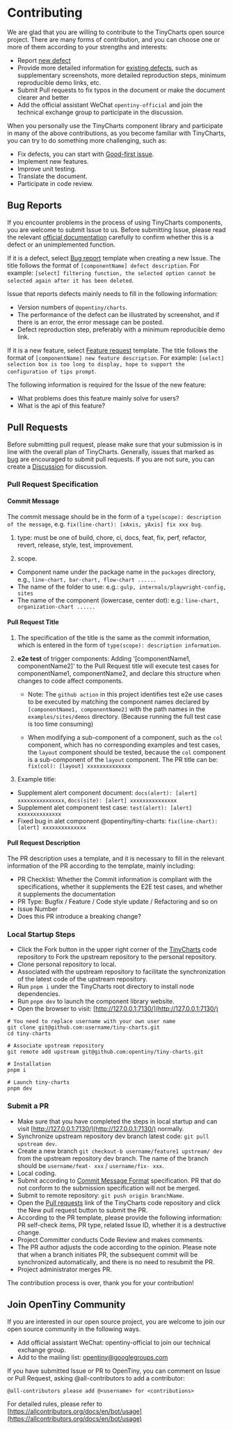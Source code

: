 # Contributing

We are glad that you are willing to contribute to the TinyCharts open source project. There are many forms of contribution, and you can choose one or more of them according to your strengths and interests:

- Report [new defect](https://github.com/opentiny/tiny-charts/issues/new?template=bug-report.yml)
- Provide more detailed information for [existing defects](https://github.com/opentiny/tiny-charts/labels/bug), such as supplementary screenshots, more detailed reproduction steps, minimum reproducible demo links, etc.
- Submit Pull requests to fix typos in the document or make the document clearer and better
- Add the official assistant WeChat `opentiny-official` and join the technical exchange group to participate in the discussion.

When you personally use the TinyCharts component library and participate in many of the above contributions, as you become familiar with TinyCharts, you can try to do something more challenging, such as:

- Fix defects, you can start with [Good-first issue](https://github.com/opentiny/tiny-charts/labels/good%20first%20issue).
- Implement new features.
- Improve unit testing.
- Translate the document.
- Participate in code review.

## Bug Reports

If you encounter problems in the process of using TinyCharts components, you are welcome to submit Issue to us. Before submitting Issue, please read the relevant [official documentation](https://opentiny.design) carefully to confirm whether this is a defect or an unimplemented function.

If it is a defect, select [Bug report](https://github.com/opentiny/tiny-charts/issues/new?template=bug-report.yml) template when creating a new Issue. The title follows the format of `[componentName] defect description`. For example: `[select] filtering function, the selected option cannot be selected again after it has been deleted`.

Issue that reports defects mainly needs to fill in the following information:

- Version numbers of `@opentiny/charts`.
- The performance of the defect can be illustrated by screenshot, and if there is an error, the error message can be posted.
- Defect reproduction step, preferably with a minimum reproducible demo link.

If it is a new feature, select [Feature request](https://github.com/opentiny/tiny-charts/issues/new?template=feature-request.yml) template. The title follows the format of `[componentName] new feature description`. For example: `[select] selection box is too long to display, hope to support the configuration of tips prompt`.

The following information is required for the Issue of the new feature:

- What problems does this feature mainly solve for users?
- What is the api of this feature?

## Pull Requests

Before submitting pull request, please make sure that your submission is in line with the overall plan of TinyCharts. Generally, issues that marked as [bug](https://github.com/opentiny/tiny-charts/labels/bug) are encouraged to submit pull requests. If you are not sure, you can create a [Discussion](https://github.com/opentiny/tiny-charts/discussions) for discussion.

### Pull Request Specification

#### Commit Message

The commit message should be in the form of a `type(scope): description of the message`, e.g. `fix(line-chart): [xAxis, yAxis] fix xxx bug`.

1. type: must be one of build, chore, ci, docs, feat, fix, perf, refactor, revert, release, style, test, improvement.

2. scope.

- Component name under the package name in the `packages` directory, e.g., `line-chart, bar-chart, flow-chart ......`
- The name of the folder to use: e.g.: `gulp, internals/playwright-config, sites`
- The name of the component (lowercase, center dot): e.g.: `line-chart, organization-chart ......`

#### Pull Request Title

1. The specification of the title is the same as the commit information, which is entered in the form of `type(scope): description information`.

2. **e2e test** of trigger components: Adding '[componentName1, componentName2]' to the Pull Request title will execute test cases for componentName1, componentName2, and declare this structure when changes to code affect components.

   - Note: The `github action` in this project identifies test e2e use cases to be executed by matching the component names declared by `[componentName1, componentName2]` with the path names in the `examples/sites/demos` directory. (Because running the full test case is too time consuming)

   - When modifying a sub-component of a component, such as the `col` component, which has no corresponding examples and test cases, the `layout` component should be tested, because the `col` component is a sub-component of the `layout` component. The PR title can be: `fix(col): [layout] xxxxxxxxxxxxxx`

3. Example title:

- Supplement alert component document: `docs(alert): [alert] xxxxxxxxxxxxxxx`, `docs(site): [alert] xxxxxxxxxxxxxxx`
- Supplement alet component test case: `test(alert): [alert] xxxxxxxxxxxxxx`
- Fixed bug in alet component @opentiny/tiny-charts: `fix(line-chart): [alert] xxxxxxxxxxxxxx`

#### Pull Request Description

The PR description uses a template, and it is necessary to fill in the relevant information of the PR according to the template, mainly including:

- PR Checklist: Whether the Commit information is compliant with the specifications, whether it supplements the E2E test cases, and whether it supplements the documentation
- PR Type: Bugfix / Feature / Code style update / Refactoring and so on
- Issue Number
- Does this PR introduce a breaking change?

### Local Startup Steps

- Click the Fork button in the upper right corner of the [TinyCharts](https://github.com/opentiny/tiny-charts) code repository to Fork the upstream repository to the personal repository.
- Clone personal repository to local.
- Associated with the upstream repository to facilitate the synchronization of the latest code of the upstream repository.
- Run `pnpm i` under the TinyCharts root directory to install node dependencies.
- Run `pnpm dev` to launch the component library website.
- Open the browser to visit: [http://127.0.0.1:7130/](http://127.0.0.1:7130/)

```shell
# You need to replace username with your own user name
git clone git@github.com:username/tiny-charts.git
cd tiny-charts

# Associate upstream repository
git remote add upstream git@github.com:opentiny/tiny-charts.git

# Installation
pnpm i

# Launch tiny-charts
pnpm dev
```

### Submit a PR

- Make sure that you have completed the steps in local startup and can visit [http://127.0.0.1:7130/](http://127.0.0.1:7130/) normally.
- Synchronize upstream repository dev branch latest code: `git pull upstream dev`.
- Create a new branch `git checkout-b username/feature1 upstream/ dev` from the upstream repository dev branch. The name of the branch should be `username/feat- xxx` / `username/fix- xxx`.
- Local coding.
- Submit according to [Commit Message Format](https://www.conventionalcommits.org/zh-hans/v1.0.0/) specification. PR that do not conform to the submission specification will not be merged.
- Submit to remote repository: `git push origin branchName`.
- Open the [Pull requests](https://github.com/opentiny/tiny-charts/pulls) link of the TinyCharts code repository and click the New pull request button to submit the PR.
- According to the PR template, please provide the following information: PR self-check items, PR type, related Issue ID, whether it is a destructive change.
- Project Committer conducts Code Review and makes comments.
- The PR author adjusts the code according to the opinion. Please note that when a branch initiates PR, the subsequent commit will be synchronized automatically, and there is no need to resubmit the PR.
- Project administrator merges PR.

The contribution process is over, thank you for your contribution!

## Join OpenTiny Community

If you are interested in our open source project, you are welcome to join our open source community in the following ways.

- Add official assistant WeChat: opentiny-official to join our technical exchange group.
- Add to the mailing list: <opentiny@googlegroups.com>

If you have submitted Issue or PR to OpenTiny, you can comment on Issue or Pull Request, asking @all-contributors to add a contributor:

```
@all-contributors please add @<username> for <contributions>
```

For detailed rules, please refer to [https://allcontributors.org/docs/en/bot/usage](https://allcontributors.org/docs/en/bot/usage)
